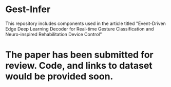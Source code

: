 # Gest-Infer
This repository includes components used in the article titled "Event-Driven Edge Deep Learning Decoder for Real-time Gesture Classification and Neuro-inspired Rehabilitation Device Control"



<h1> The paper has been submitted for review. Code, and links to dataset would be provided soon. <h1> 
